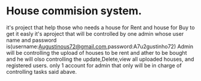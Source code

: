 # House commision system.
it's project that help those who needs a house for Rent and house for Buy to get it easly
it's aproject that will be controlled by one admin whose user name and password is(username:Augustinous72@gmail.com,password:A7u2gustinho72)
Admin will be controlling the upload of houses to be rent and ather to be bought and he will olso controlling the update,Delete,view all uploaded houses, and registered users.
only 1 account for admin that only will be in charge of controlling tasks said abave.

